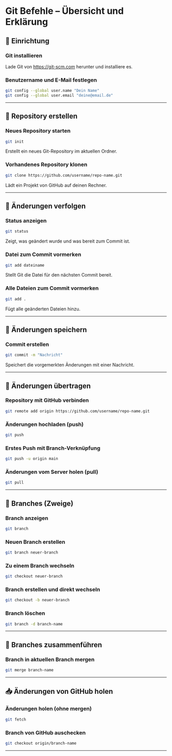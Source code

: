# Git Befehle – Übersicht und Erklärung

## 🔧 Einrichtung

### Git installieren
Lade Git von https://git-scm.com herunter und installiere es.

### Benutzername und E-Mail festlegen
```bash
git config --global user.name "Dein Name"
git config --global user.email "deine@email.de"
```
---
## 📁 Repository erstellen

### Neues Repository starten
```bash
git init
```
Erstellt ein neues Git-Repository im aktuellen Ordner.

### Vorhandenes Repository klonen
```bash
git clone https://github.com/username/repo-name.git
```
Lädt ein Projekt von GitHub auf deinen Rechner.

---
## 📝 Änderungen verfolgen

### Status anzeigen
```bash
git status
```
Zeigt, was geändert wurde und was bereit zum Commit ist.

### Datei zum Commit vormerken
```bash
git add dateiname
```
Stellt Git die Datei für den nächsten Commit bereit.

### Alle Dateien zum Commit vormerken
```bash
git add .
```
Fügt alle geänderten Dateien hinzu.

---
## 💾 Änderungen speichern

### Commit erstellen
```bash
git commit -m "Nachricht"
```
Speichert die vorgemerkten Änderungen mit einer Nachricht.

---

## 🔄 Änderungen übertragen

### Repository mit GitHub verbinden
```bash
git remote add origin https://github.com/username/repo-name.git
```

### Änderungen hochladen (push)
```bash
git push
```
### Erstes Push mit Branch-Verknüpfung
```bash
git push -u origin main
```

### Änderungen vom Server holen (pull)
```bash
git pull
```

---

## 🌿 Branches (Zweige)

### Branch anzeigen
```bash
git branch
```

### Neuen Branch erstellen
```bash
git branch neuer-branch
```

### Zu einem Branch wechseln
```bash
git checkout neuer-branch
```

### Branch erstellen und direkt wechseln
```bash
git checkout -b neuer-branch
```

### Branch löschen
```bash
git branch -d branch-name
```

---

## 🔀 Branches zusammenführen

### Branch in aktuellen Branch mergen
```bash
git merge branch-name
```

---

## 📥 Änderungen von GitHub holen

### Änderungen holen (ohne mergen)
```bash
git fetch
```

### Branch von GitHub auschecken
```bash
git checkout origin/branch-name
```

---


